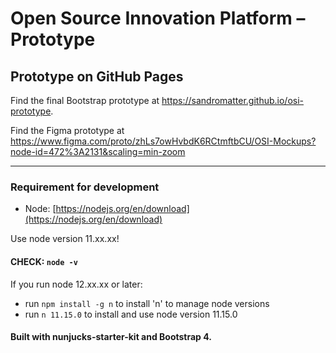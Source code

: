 # Open Source Innovation Platform – Prototype

## Prototype on GitHub Pages 

Find the final Bootstrap prototype at https://sandromatter.github.io/osi-prototype.

Find the Figma prototype at https://www.figma.com/proto/zhLs7owHvbdK6RCtmftbCU/OSI-Mockups?node-id=472%3A2131&scaling=min-zoom

---

### Requirement for development
- Node: [https://nodejs.org/en/download](https://nodejs.org/en/download) 

Use node version 11.xx.xx!

#### CHECK: `node -v`

If you run node 12.xx.xx or later:
- run `npm install -g n` to install 'n' to manage node versions
- run `n 11.15.0` to install and use node version 11.15.0

#### Built with nunjucks-starter-kit and Bootstrap 4.
